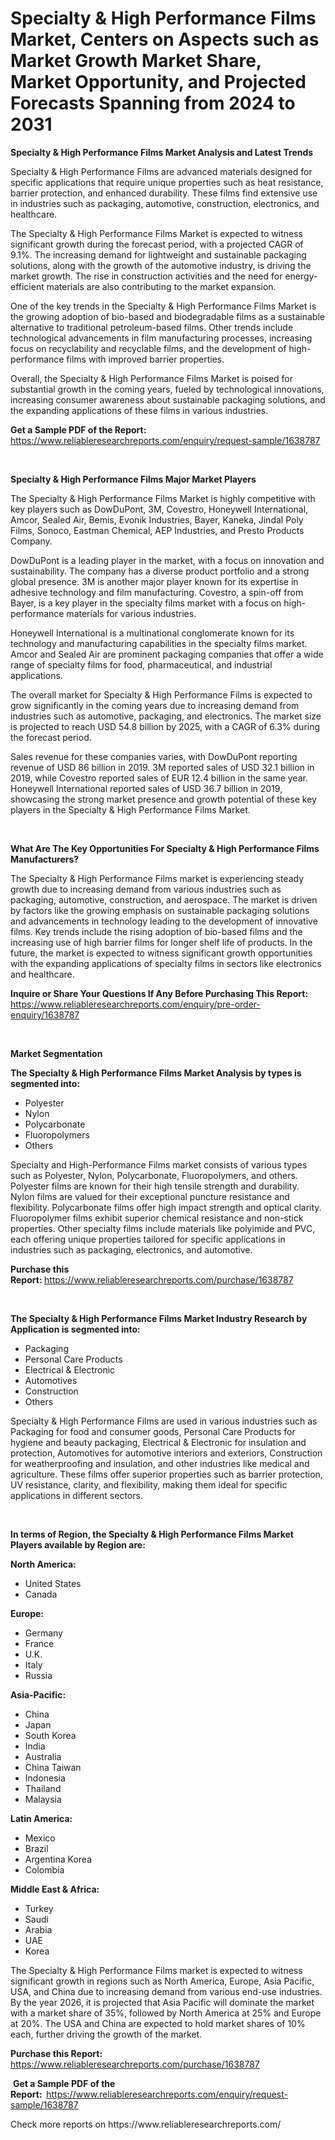 <p><h1>Specialty & High Performance Films Market, Centers on Aspects such as Market Growth Market Share, Market Opportunity, and Projected Forecasts Spanning from 2024 to 2031</h1></p><p><strong>Specialty & High Performance Films Market Analysis and Latest Trends</strong></p>
<p><p>Specialty & High Performance Films are advanced materials designed for specific applications that require unique properties such as heat resistance, barrier protection, and enhanced durability. These films find extensive use in industries such as packaging, automotive, construction, electronics, and healthcare.</p><p>The Specialty & High Performance Films Market is expected to witness significant growth during the forecast period, with a projected CAGR of 9.1%. The increasing demand for lightweight and sustainable packaging solutions, along with the growth of the automotive industry, is driving the market growth. The rise in construction activities and the need for energy-efficient materials are also contributing to the market expansion.</p><p>One of the key trends in the Specialty & High Performance Films Market is the growing adoption of bio-based and biodegradable films as a sustainable alternative to traditional petroleum-based films. Other trends include technological advancements in film manufacturing processes, increasing focus on recyclability and recyclable films, and the development of high-performance films with improved barrier properties.</p><p>Overall, the Specialty & High Performance Films Market is poised for substantial growth in the coming years, fueled by technological innovations, increasing consumer awareness about sustainable packaging solutions, and the expanding applications of these films in various industries.</p></p>
<p><strong>Get a Sample PDF of the Report:&nbsp;</strong> <a href="https://www.reliableresearchreports.com/enquiry/request-sample/1638787">https://www.reliableresearchreports.com/enquiry/request-sample/1638787</a></p>
<p>&nbsp;</p>
<p><strong>Specialty & High Performance Films Major Market Players</strong></p>
<p><p>The Specialty & High Performance Films Market is highly competitive with key players such as DowDuPont, 3M, Covestro, Honeywell International, Amcor, Sealed Air, Bemis, Evonik Industries, Bayer, Kaneka, Jindal Poly Films, Sonoco, Eastman Chemical, AEP Industries, and Presto Products Company.</p><p>DowDuPont is a leading player in the market, with a focus on innovation and sustainability. The company has a diverse product portfolio and a strong global presence. 3M is another major player known for its expertise in adhesive technology and film manufacturing. Covestro, a spin-off from Bayer, is a key player in the specialty films market with a focus on high-performance materials for various industries.</p><p>Honeywell International is a multinational conglomerate known for its technology and manufacturing capabilities in the specialty films market. Amcor and Sealed Air are prominent packaging companies that offer a wide range of specialty films for food, pharmaceutical, and industrial applications.</p><p>The overall market for Specialty & High Performance Films is expected to grow significantly in the coming years due to increasing demand from industries such as automotive, packaging, and electronics. The market size is projected to reach USD 54.8 billion by 2025, with a CAGR of 6.3% during the forecast period.</p><p>Sales revenue for these companies varies, with DowDuPont reporting revenue of USD 86 billion in 2019. 3M reported sales of USD 32.1 billion in 2019, while Covestro reported sales of EUR 12.4 billion in the same year. Honeywell International reported sales of USD 36.7 billion in 2019, showcasing the strong market presence and growth potential of these key players in the Specialty & High Performance Films Market.</p></p>
<p>&nbsp;</p>
<p><strong>What Are The Key Opportunities For Specialty & High Performance Films Manufacturers?</strong></p>
<p><p>The Specialty & High Performance Films market is experiencing steady growth due to increasing demand from various industries such as packaging, automotive, construction, and aerospace. The market is driven by factors like the growing emphasis on sustainable packaging solutions and advancements in technology leading to the development of innovative films. Key trends include the rising adoption of bio-based films and the increasing use of high barrier films for longer shelf life of products. In the future, the market is expected to witness significant growth opportunities with the expanding applications of specialty films in sectors like electronics and healthcare.</p></p>
<p><strong>Inquire or Share Your Questions If Any Before Purchasing This Report:</strong> <a href="https://www.reliableresearchreports.com/enquiry/pre-order-enquiry/1638787">https://www.reliableresearchreports.com/enquiry/pre-order-enquiry/1638787</a></p>
<p>&nbsp;</p>
<p><strong>Market Segmentation</strong></p>
<p><strong>The Specialty & High Performance Films Market Analysis by types is segmented into:</strong></p>
<p><ul><li>Polyester</li><li>Nylon</li><li>Polycarbonate</li><li>Fluoropolymers</li><li>Others</li></ul></p>
<p><p>Specialty and High-Performance Films market consists of various types such as Polyester, Nylon, Polycarbonate, Fluoropolymers, and others. Polyester films are known for their high tensile strength and durability. Nylon films are valued for their exceptional puncture resistance and flexibility. Polycarbonate films offer high impact strength and optical clarity. Fluoropolymer films exhibit superior chemical resistance and non-stick properties. Other specialty films include materials like polyimide and PVC, each offering unique properties tailored for specific applications in industries such as packaging, electronics, and automotive.</p></p>
<p><strong>Purchase this Report:&nbsp;</strong><a href="https://www.reliableresearchreports.com/purchase/1638787">https://www.reliableresearchreports.com/purchase/1638787</a></p>
<p>&nbsp;</p>
<p><strong>The Specialty & High Performance Films Market Industry Research by Application is segmented into:</strong></p>
<p><ul><li>Packaging</li><li>Personal Care Products</li><li>Electrical & Electronic</li><li>Automotives</li><li>Construction</li><li>Others</li></ul></p>
<p><p>Specialty & High Performance Films are used in various industries such as Packaging for food and consumer goods, Personal Care Products for hygiene and beauty packaging, Electrical & Electronic for insulation and protection, Automotives for automotive interiors and exteriors, Construction for weatherproofing and insulation, and other industries like medical and agriculture. These films offer superior properties such as barrier protection, UV resistance, clarity, and flexibility, making them ideal for specific applications in different sectors.</p></p>
<p>&nbsp;</p>
<p><strong>In terms of Region, the Specialty & High Performance Films Market Players available by Region are:</strong></p>
<p>
    <p> <strong> North America: </strong>
        <ul>
            <li>United States</li>
            <li>Canada</li>
        </ul>
        </p> 
    <p> <strong> Europe: </strong>
        <ul>
            <li>Germany</li>
            <li>France</li>
            <li>U.K.</li>
            <li>Italy</li>
            <li>Russia</li>
        </ul>
        </p> 
    <p> <strong> Asia-Pacific: </strong>
        <ul>
            <li>China</li>
            <li>Japan</li>
            <li>South Korea</li>
            <li>India</li>
            <li>Australia</li>
            <li>China Taiwan</li>
            <li>Indonesia</li>
            <li>Thailand</li>
            <li>Malaysia</li>
        </ul>
        </p> 
    <p> <strong> Latin America: </strong>
        <ul>
            <li>Mexico</li>
            <li>Brazil</li>
            <li>Argentina Korea</li>
            <li>Colombia</li>
        </ul>
        </p> 
    <p> <strong> Middle East & Africa: </strong>
        <ul>
            <li>Turkey</li>
            <li>Saudi</li>
            <li>Arabia</li>
            <li>UAE</li>
            <li>Korea</li>
        </ul>
    </p>
    </p>
<p><p>The Specialty & High Performance Films market is expected to witness significant growth in regions such as North America, Europe, Asia Pacific, USA, and China due to increasing demand from various end-use industries. By the year 2026, it is projected that Asia Pacific will dominate the market with a market share of 35%, followed by North America at 25% and Europe at 20%. The USA and China are expected to hold market shares of 10% each, further driving the growth of the market.</p></p>
<p><strong>Purchase this Report: </strong><a href="https://www.reliableresearchreports.com/purchase/1638787">https://www.reliableresearchreports.com/purchase/1638787</a></p>
<p>&nbsp;<strong>Get a Sample PDF of the Report:&nbsp;&nbsp;</strong><a href="https://www.reliableresearchreports.com/enquiry/request-sample/1638787">https://www.reliableresearchreports.com/enquiry/request-sample/1638787</a></p>
<p><strong></strong></p>
<p>Check more reports on https://www.reliableresearchreports.com/</p>
